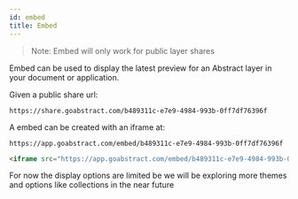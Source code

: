 ```yaml
---
id: embed
title: Embed
---
```


> Note: Embed will only work for public layer shares

Embed can be used to display the latest preview for an Abstract layer in your document or application.

Given a public share url:

`https://share.goabstract.com/b489311c-e7e9-4984-993b-0ff7df76396f`

A embed can be created with an iframe at:

`https://app.goabstract.com/embed/b489311c-e7e9-4984-993b-0ff7df76396f`


```html
<iframe src="https://app.goabstract.com/embed/b489311c-e7e9-4984-993b-0ff7df76396f"></iframe>
```

For now the display options are limited be we will be exploring more themes and options like collections in the near future
